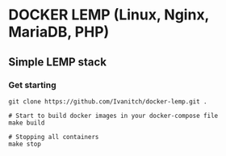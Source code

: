 # DOCKER LEMP (Linux, Nginx, MariaDB, PHP)

## Simple LEMP stack

### Get starting
```shell
git clone https://github.com/Ivanitch/docker-lemp.git .

# Start to build docker images in your docker-compose file
make build

# Stopping all containers
make stop
```